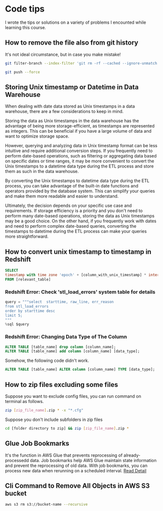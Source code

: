 # Code tips

I wrote the tips or solutions on a variety of problems I encounted while learning this course.

## How to remove the file also from git history

It's not ideal circumstance, but in case you make mistake!

```bash
git filter-branch --index-filter 'git rm -rf --cached --ignore-unmatch path_to_file' HEAD
```

```bash
git push --force
```

## Storing Unix timestamp or Datetime in Data Warehouse

When dealing with date data stored as Unix timestamps in a data warehouse, there are a few considerations to keep in mind.

Storing the data as Unix timestamps in the data warehouse has the advantage of being more storage-efficient, as timestamps are represented as integers. This can be beneficial if you have a large volume of data and want to optimize storage space.

However, querying and analyzing data in Unix timestamp format can be less intuitive and require additional conversion steps. If you frequently need to perform date-based operations, such as filtering or aggregating data based on specific dates or time ranges, it may be more convenient to convert the Unix timestamps to a datetime data type during the ETL process and store them as such in the data warehouse.

By converting the Unix timestamps to datetime data type during the ETL process, you can take advantage of the built-in date functions and operators provided by the database system. This can simplify your queries and make them more readable and easier to understand.

Ultimately, the decision depends on your specific use case and requirements. If storage efficiency is a priority and you don't need to perform many date-based operations, storing the data as Unix timestamps may be a good choice. On the other hand, if you frequently work with dates and need to perform complex date-based queries, converting the timestamps to datetime during the ETL process can make your queries more straightforward.

## How to convert unix timestamp to timestamp in Redshift

```sql
SELECT 
timestamp with time zone 'epoch' + [column_with_unix_timestamp] * interval '1 second'
FROM [relevant_table]
```

### Redshift Error:  Check 'stl_load_errors' system table for details

```python
query = """select  starttime, raw_line, err_reason
from stl_load_errors
order by starttime desc
limit 5;
"""
%sql $query
```

### Redshift Error: Changing Data Type of The Column

```sql
ALTER TABLE [table_name] drop column [column_name];
ALTER TABLE [table_name] add column [column_name] [data_type];
```

Somehow, the following code didn't work.

```sql
ALTER TABLE [table_name] ALTER column [column_name] TYPE [data_type];
```

## How to zip files excluding some files

Suppose you want to exclude config files, you can run command on terminal as follows.

```bash
zip [zip_file_name].zip * -x "*.cfg"
```

Suppose you don't include subfolders in zip files

```bash
cd [folder directory to zip] && zip [zip_file_name].zip *
```

## Glue Job Bookmarks

It's the function in AWS Glue that prevents reprocessing of already-processedd data.
Job bookmarks help AWS Glue maintain state information and prevent the reprocessing of old data. With job bookmarks, you can process new data when rerunning on a scheduled interval.
[Read Detail](https://docs.aws.amazon.com/glue/latest/dg/monitor-continuations.html)

## Cli Command to Remove All Objects in AWS S3 bucket

```bash
aws s3 rm s3://bucket-name --recursive
```
